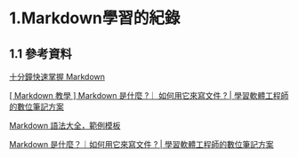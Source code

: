 1.Markdown學習的紀錄
======
1.1 參考資料
------

[十分鐘快速掌握 Markdown](https://www.casper.tw/development/2019/11/23/ten-mins-learn-markdown/)

[[ Markdown 教學 ] Markdown 是什麼 ?｜ 如何用它來寫文件 ? | 學習軟體工程師的數位筆記方案](https://www.youtube.com/watch?v=osPzqfqwmLA&list=PLEWWsjA3KdiWLatLnUX7QUrdF_qaKjFwO&index=8&ab_channel=GammaRay%E8%BB%9F%E9%AB%94%E5%B7%A5%E4%BD%9C%E5%AE%A4)

[Markdown 語法大全，範例模板](https://gamma-ray-studio.blogspot.com/2020/10/markdown_29.html)

[Markdown 是什麼？｜如何用它來寫文件 ? | 學習軟體工程師的數位筆記方案](https://gamma-ray-studio.blogspot.com/2020/10/markdown.html)













